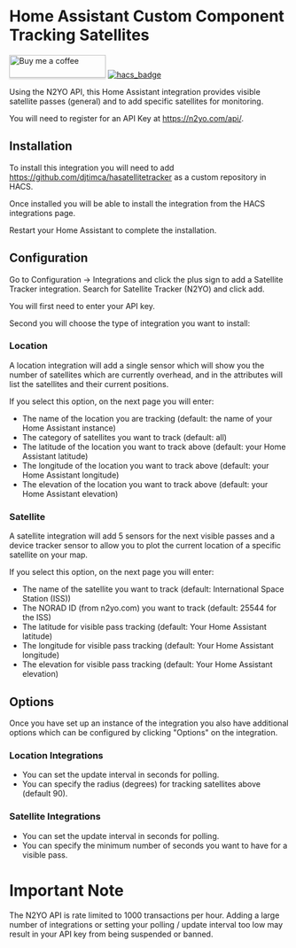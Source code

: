 # Home Assistant Custom Component Tracking Satellites

<a target="_blank" href="https://www.buymeacoffee.com/djtimca"><img src="https://www.buymeacoffee.com/assets/img/custom_images/orange_img.png" alt="Buy me a coffee" style="height: 41px !important;width: 174px !important;box-shadow: 0px 3px 2px 0px rgba(190, 190, 190, 0.5) !important;-webkit-box-shadow: 0px 3px 2px 0px rgba(190, 190, 190, 0.5) !important;"></a> [![hacs_badge](https://img.shields.io/badge/HACS-Custom-orange.svg?style=for-the-badge)](https://github.com/custom-components/hacs)

Using the N2YO API, this Home Assistant integration provides visible satellite passes (general) and to add specific satellites for monitoring.

You will need to register for an API Key at <https://n2yo.com/api/>.

## Installation

To install this integration you will need to add <https://github.com/djtimca/hasatellitetracker> as a custom repository in HACS.

Once installed you will be able to install the integration from the HACS integrations page.

Restart your Home Assistant to complete the installation.

## Configuration

Go to Configuration -> Integrations and click the plus sign to add a Satellite Tracker integration. Search for Satellite Tracker (N2YO) and click add.

You will first need to enter your API key.

Second you will choose the type of integration you want to install:

### Location

A location integration will add a single sensor which will show you the number of satellites which are currently overhead, and in the attributes will list the satellites and their current positions.

If you select this option, on the next page you will enter:

- The name of the location you are tracking (default: the name of your Home Assistant instance)
- The category of satellites you want to track (default: all)
- The latitude of the location you want to track above (default: your Home Assistant latitude)
- The longitude of the location you want to track above (default: your Home Assistant longitude)
- The elevation of the location you want to track above (default: your Home Assistant elevation)

### Satellite

A satellite integration will add 5 sensors for the next visible passes and a device tracker sensor to allow you to plot the current location of a specific satellite on your map.

If you select this option, on the next page you will enter:

- The name of the satellite you want to track (default: International Space Station (ISS))
- The NORAD ID (from n2yo.com) you want to track (default: 25544 for the ISS)
- The latitude for visible pass tracking (default: Your Home Assistant latitude)
- The longitude for visible pass tracking (default: Your Home Assistant longitude)
- The elevation for visible pass tracking (default: Your Home Assistant elevation)

## Options

Once you have set up an instance of the integration you also have additional options which can be configured by clicking "Options" on the integration.

### Location Integrations

- You can set the update interval in seconds for polling.
- You can specify the radius (degrees) for tracking satellites above (default 90).

### Satellite Integrations

- You can set the update interval in seconds for polling.
- You can specify the minimum number of seconds you want to have for a visible pass.

# Important Note

The N2YO API is rate limited to 1000 transactions per hour. Adding a large number of integrations or setting your polling / update interval too low may result in your API key from being suspended or banned.

